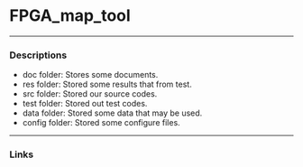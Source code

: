 # FPGA_map_tool

---

### Descriptions

* doc folder: Stores some documents.
* res folder: Stored some results that from test.
* src folder: Stored our source codes.
* test folder: Stored out test codes.
* data folder: Stored some data that may be used.
* config folder: Stored some configure files.

---
### Links





